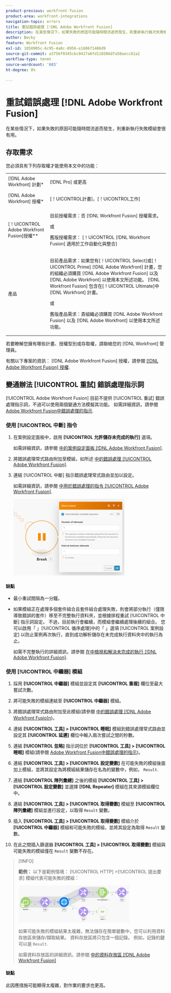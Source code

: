 ```yaml
---
product-previous: workfront-fusion
product-area: workfront-integrations
navigation-topic: errors
title: 重試錯誤處理 [!DNL Adobe Workfront Fusion]
description: 在某些情況下，如果失敗的原因可能隨時間流逝而發生，則重新執行幾次失敗模組會很有用。
author: Becky
feature: Workfront Fusion
exl-id: 1058905c-6c95-4a8c-8956-e1606f1486d9
source-git-commit: a3756f9345cbc9417a6fd110306dfa50aecc81a2
workflow-type: tm+mt
source-wordcount: '683'
ht-degree: 0%

---
```


# 重試錯誤處理 [!DNL Adobe Workfront Fusion]

在某些情況下，如果失敗的原因可能隨時間流逝而發生，則重新執行失敗模組會很有用。

## 存取需求

您必須具有下列存取權才能使用本文中的功能：

<table style="table-layout:auto">
 <col> 
 <col> 
 <tbody> 
  <tr> 
   <td role="rowheader">[!DNL Adobe Workfront] 計劃*</td> 
   <td> <p>[!DNL Pro] 或更高</p> </td> 
  </tr> 
  <tr data-mc-conditions=""> 
   <td role="rowheader">[!DNL Adobe Workfront] 授權*</td> 
   <td> <p>[！UICONTROL計畫]，[！UICONTROL工作]</p> </td> 
  </tr> 
  <tr> 
   <td role="rowheader">[！UICONTROL Adobe Workfront Fusion]授權**</td> 
   <td>
   <p>目前授權需求：否 [!DNL Workfront Fusion] 授權需求。</p>
   <p>或</p>
   <p>舊版授權需求： [！UICONTROL [!DNL Workfront Fusion] 適用於工作自動化與整合] </p>
   </td> 
  </tr> 
  <tr> 
   <td role="rowheader">產品</td> 
   <td>
   <p>目前產品需求：如果您有[！UICONTROL Select]或[！UICONTROL Prime] [!DNL Adobe Workfront] 計畫，您的組織必須購買 [!DNL Adobe Workfront Fusion] 以及 [!DNL Adobe Workfront] 以使用本文所述功能。 [!DNL Workfront Fusion] 包含在[！UICONTROL Ultimate]中 [!DNL Workfront] 計畫。</p>
   <p>或</p>
   <p>舊版產品需求：貴組織必須購買 [!DNL Adobe Workfront Fusion] 以及 [!DNL Adobe Workfront] 以使用本文所述功能。</p>
   </td> 
  </tr> 
 </tbody> 
</table>

若要瞭解您擁有哪些計畫、授權型別或存取權，請聯絡您的 [!DNL Workfront] 管理員。

有關以下專案的資訊： [!DNL Adobe Workfront Fusion] 授權，請參閱 [[!DNL Adobe Workfront Fusion] 授權](../../workfront-fusion/get-started/license-automation-vs-integration.md).

## 變通辦法 [!UICONTROL 重試] 錯誤處理指示詞

[!UICONTROL Adobe Workfront Fusion] 目前不提供 [!UICONTROL 重試] 錯誤處理指示詞，不過可以使用兩個變通方法模擬其功能。 如需詳細資訊，請參閱 [Adobe Workfront Fusion中錯誤處理的指示](../../workfront-fusion/errors/directives-for-error-handling.md).

### 使用 [!UICONTROL 中斷] 指令

1. 在案例設定面板中，啟用 **[!UICONTROL 允許儲存未完成的執行]** 選項。

   如需詳細資訊，請參閱 [中的案例設定面板 [!DNL Adobe Workfront Fusion]](../../workfront-fusion/scenarios/scenario-settings-panel.md).

1. 將錯誤處理常式路由附加至模組，如所述 [中的錯誤處理 [!UICONTROL Adobe Workfront Fusion]](../../workfront-fusion/errors/error-handling.md).
1. 連結 [!UICONTROL 中斷] 指示錯誤處理常式路由並加以設定。

   如需詳細資訊，請參閱 [中用於錯誤處理的指令 [!UICONTROL Adobe Workfront Fusion]](../../workfront-fusion/errors/directives-for-error-handling.md).

   ![](assets/break-directive-350x241.png)

#### 缺點

* 最小重試間隔為一分鐘。
* 如果模組正在處理多個套件組合且套件組合處理失敗，則會將部分執行（僅限導致錯誤的套件）移至不完整執行資料夾，並根據排程重試 [!UICONTROL 中斷] 指示詞設定。 不過，目前執行會繼續，而模組會繼續處理後續的組合。 您可以啟用「 」[!UICONTROL 循序處理]中的「 」選項 [!UICONTROL 案例設定] 以防止案例再次執行，直到成功解析儲存在未完成執行資料夾中的執行為止。

  如需不完整執行的詳細資訊，請參閱 [在中檢視和解決未完成的執行 [!DNL Adobe Workfront Fusion]](../../workfront-fusion/scenarios/view-and-resolve-incomplete-executions.md).

### 使用 [!UICONTROL 中繼器] 模組

1. 採用 **[!UICONTROL 中繼器]** 模組並設定其 **[!UICONTROL 重複]** 欄位至最大嘗試次數。
1. 將可能失敗的模組連結至 **[!UICONTROL 中繼器]** 模組。
1. 將錯誤處理常式路由附加至此模組(請參閱 [中的錯誤處理 [!DNL Adobe Workfront Fusio]n](../../workfront-fusion/errors/error-handling.md))。
1. 連結 **[!UICONTROL 工具] > [!UICONTROL 睡眠]** 模組到錯誤處理常式路由並設定其 **[!UICONTROL 延遲]** 欄位中輸入兩次嘗試之間的秒數。

1. 連結 **[!UICONTROL 忽略]** 指示詞位於 **[!UICONTROL 工具] > [!UICONTROL 睡眠]** 模組(請參閱 [Adobe Workfront Fusion中錯誤處理的指示](../../workfront-fusion/errors/directives-for-error-handling.md))。

1. 連結 **[!UICONTROL 工具] > [!UICONTROL 設定變數]** 在可能失敗的模組後面加上模組，並將其設定為將模組結果儲存在名為的變數中，例如， `Result`.

1. 連結 **[!UICONTROL 陣列彙總]** 之後的模組 **[!UICONTROL 工具] > [!UICONTROL 設定變數]** 並選擇 **[!DNL Repeater]** 模組在其來源模組欄位中。

1. 連結 **[!UICONTROL 工具] > [!UICONTROL 取得變數]** 模組至 **[!UICONTROL 陣列彙總]** 模組並進行設定，以取得 `Result` 變數。

1. 插入 **[!UICONTROL 工具] > [!UICONTROL 取得變數]** 模組介於 **[!UICONTROL 中繼器]** 模組和可能失敗的模組，並將其設定為取得 `Result` 變數。

1. 在此之間插入篩選器 **[!UICONTROL 工具] > [!UICONTROL 取得變數]** 模組與可能失敗的模組僅在 `Result` 變數不存在。

>[!INFO]
>
>**範例：** 以下是範例情境： [!UICONTROL HTTP] >[!UICONTROL 提出要求] 模組代表可能失敗的模組：
>
>![](assets/http-make-request-350x116.png)
>
>如果可能失敗的模組結果太複雜，無法儲存在簡單變數中，您可以利用資料存放區來儲存/擷取結果。 資料存放區將只包含一個記錄。 例如，記錄的鍵可以是 `Result`.
>
>如需資料存放區的詳細資訊，請參閱 [中的資料存放區 [!DNL Adobe Workfront Fusion]](../../workfront-fusion/modules/data-stores.md)

#### 缺點

此因應措施可能顯得太複雜，對作業的要求也更高。
